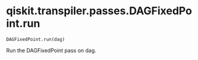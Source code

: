 # qiskit.transpiler.passes.DAGFixedPoint.run

`DAGFixedPoint.run(dag)`

Run the DAGFixedPoint pass on dag.
